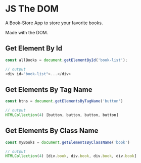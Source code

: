 # JS The DOM

A Book-Store App to store your favorite books.

Made with the DOM.

## Get Element By Id

```js
const allBooks = document.getElementById('book-list');

// output
<div id="book-list">...</div>

```

## Get Elements By Tag Name 

```js
const btns = document.getElementsByTagName('button')

// output
HTMLCollection(4) [button, button, button, button]

```

## Get Elements By Class Name

```js
const myBooks = document.getElementsByClassName('book')

// output
HTMLCollection(4) [div.book, div.book, div.book, div.book]

```
